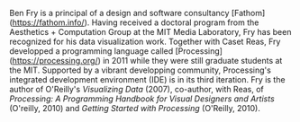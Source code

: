 Ben Fry is a principal of a design and software consultancy [Fathom] (https://fathom.info/). Having received a doctoral program from the Aesthetics + Computation Group at the MIT Media Laboratory, Fry has been recognized for his data visualization work. Together with Caset Reas, Fry developped a programming language called [Processing] (https://processing.org/) in 2011 while they were still graduate students at the MIT. Supported by a vibrant developping community, Processing's integrated development environment (IDE) is in its third iteration. Fry is the author of O'Reilly's *Visualizing Data* (2007), co-author, with Reas, of *Processing: A Programming Handbook for Visual Designers and Artists* (O'reilly, 2010) and *Getting Started with Processing* (O'Reilly, 2010).
